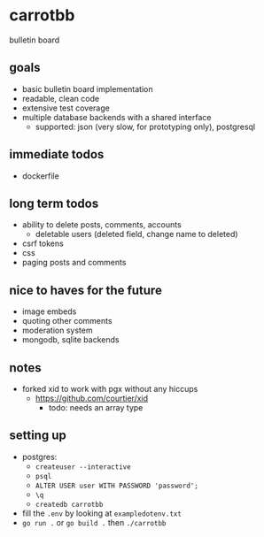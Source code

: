 # carrotbb
bulletin board

## goals
- basic bulletin board implementation
- readable, clean code
- extensive test coverage
- multiple database backends with a shared interface
    - supported: json (very slow, for prototyping only), postgresql

## immediate todos
- dockerfile

## long term todos
- ability to delete posts, comments, accounts
    - deletable users (deleted field, change name to deleted)
- csrf tokens
- css
- paging posts and comments

## nice to haves for the future
- image embeds
- quoting other comments
- moderation system
- mongodb, sqlite backends

## notes
- forked xid to work with pgx without any hiccups
    - https://github.com/courtier/xid
        - todo: needs an array type

## setting up
- postgres:
    - `createuser --interactive`
    - `psql`
    - `ALTER USER user WITH PASSWORD 'password';`
    - `\q`
    - `createdb carrotbb`
- fill the `.env` by looking at `exampledotenv.txt`
- `go run .` or `go build .` then `./carrotbb`